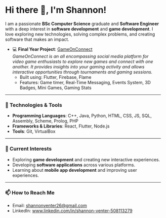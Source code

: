 <!---
shan-226/shan-226 is a ✨ special ✨ repository because its `README.md` (this file) appears on your GitHub profile.
You can click the Preview link to take a look at your changes.
--->
# Hi there 👋, I'm Shannon!

I am a passionate **BSc Computer Science** graduate and **Software Engineer** with a deep interest in **software development** and **game development**. I love exploring new technologies, solving complex problems, and creating software that makes an impact.

- 💻 **Final Year Project**: [GameOnConnect](https://github.com/COS301-SE-2024/GameOnConnect)  
  *GameOnConnect is an all encompassing social media platform for video game enthusiasts to explore new games and connect with one another. It provides insights into your gaming activity and allows interactive opportunities through tournaments and gaming sessions.*  
  - Built using: Flutter, Firebase, Flame
  - Features: Game timer, Real-Time Messaging, Events System, 3D Badges, Mini Games, Gaming Stats

---

### 🔧 Technologies & Tools
- **Programming Languages**: C++, Java, Python, HTML, CSS, JS, SQL, Assembly, Scheme, Prolog, PHP 
- **Frameworks & Libraries**: React, Flutter, Node.js
- **Tools**: Git, VirtualBox

---

### 🌱 Current Interests
- Exploring **game development** and creating new interactive experiences.
- Developing **software applications** across various platforms.
- Learning about **mobile app development** and improving user experiences.

---

### 📫 How to Reach Me
- Email: shannonventer26@gmail.com
- LinkedIn: www.linkedin.com/in/shannon-venter-508113279
